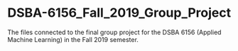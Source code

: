 # DSBA-6156_Fall_2019_Group_Project
The files connected to the final group project for the DSBA 6156 (Applied Machine Learning) in the Fall 2019 semester.
